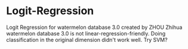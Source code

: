 # Logit-Regression
Logit Regression for watermelon database 3.0 created by ZHOU Zhihua
watermelon database 3.0 is not linear-regression-friendly. Doing classification in the original dimension didn't work well. 
Try SVM?
